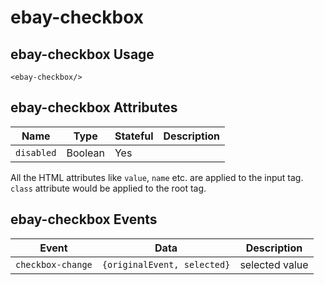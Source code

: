 # ebay-checkbox

## ebay-checkbox Usage

```marko
<ebay-checkbox/>
```

## ebay-checkbox Attributes

Name | Type | Stateful | Description
--- | --- | --- | ---
`disabled` | Boolean | Yes |

All the HTML attributes like `value`, `name` etc. are applied to the input tag. `class` attribute would be applied to the root tag.

## ebay-checkbox Events

Event | Data | Description
--- | --- | --
`checkbox-change` | `{originalEvent, selected}` | selected value
